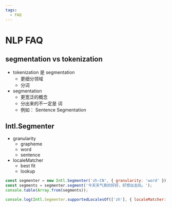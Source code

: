 ```yaml
---
tags:
  - FAQ
---
```


# NLP FAQ

## segmentation vs tokenization

- tokenization 是 segmentation
  - 更细分领域
  - 分词
- segmentation
  - 更宽泛的概念
  - 分出来的不一定是 词
  - 例如： Sentence Segmentation

## Intl.Segmenter

- granularity
  - grapheme
  - word
  - sentence
- localeMatcher
  - best fit
  - lookup


```js
const segmenter = new Intl.Segmenter('zh-CN', { granularity: 'word' });
const segments = segmenter.segment('今天天气真的好好，好想出去玩。');
console.table(Array.from(segments));

console.log(Intl.Segmenter.supportedLocalesOf(['zh'], { localeMatcher: 'lookup', granularity: 'string' }));
```
